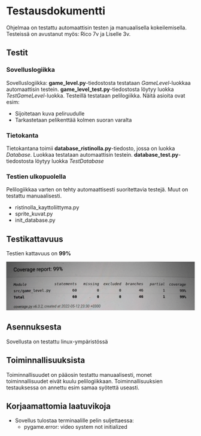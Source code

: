 # Testausdokumentti

Ohjelmaa on testattu automaattisin testen ja manuaalisella kokeilemisella. 
Testeissä on avustanut myös: Rico 7v ja Liselle 3v.

## Testit
### Sovelluslogiikka

Sovelluslogiikka: **game_level.py**-tiedostosta testataan *GameLevel*-luokkaa automaattisin testein. 
**game_level_test.py**-tiedostosta löytyy luokka *TestGameLevel*-luokka.
Testeillä testataan pelilogiikka. Näitä asioita ovat esim:
- Sijoitetaan kuva peliruudulle
- Tarkastetaan pelikenttää kolmen suoran varalta

### Tietokanta

Tietokantana toimii **database_ristinolla.py**-tiedosto, jossa on luokka *Database*. Luokkaa testataan automaattisin testein.
**database_test.py**-tiedostosta löytyy luokka *TestDatabase*

### Testien ulkopuolella

Pelilogiikkaa varten on tehty automaattisesti suoritettavia testejä. Muut on testattu manuaalisesti.
- ristinolla_kayttoliittyma.py
- sprite_kuvat.py
- init_database.py

## Testikattavuus

Testien kattavuus on **99%**

![testikattavuuskuva](https://github.com/hartonenolli/ot-harjoitustyo/blob/master/dokumentaatio/kuvat/coverage_report.jpg)

## Asennuksesta

Sovellusta on testattu linux-ympäristössä

## Toiminnallisuuksista

Toiminnallisuudet on pääosin testattu manuaalisesti, monet toiminnallisuudet eivät kuulu pelilogiikkaan.
Toiminnallisuuksien testauksessa on annettu esim samaa syötettä useasti.

## Korjaamattomia laatuvikoja

- Sovellus tulostaa terminaalille pelin suljettaessa:
  - pygame.error: video system not initialized
